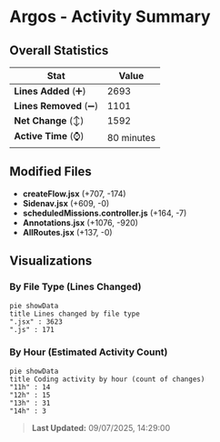 # Argos - Activity Summary 

## Overall Statistics

| Stat                   | Value                                                             |
| ---------------------- | ----------------------------------------------------------------- |
| **Lines Added** (➕)   | 2693                                          |
| **Lines Removed** (➖) | 1101                                        |
| **Net Change** (↕)    | 1592                |
| **Active Time** (⌚)   | 80 minutes |


## Modified Files
- **createFlow.jsx** (+707, -174)
- **Sidenav.jsx** (+609, -0)
- **scheduledMissions.controller.js** (+164, -7)
- **Annotations.jsx** (+1076, -920)
- **AllRoutes.jsx** (+137, -0)

## Visualizations

### By File Type (Lines Changed)

```mermaid
pie showData
title Lines changed by file type
".jsx" : 3623
".js" : 171
```

### By Hour (Estimated Activity Count)

```mermaid
pie showData
title Coding activity by hour (count of changes)
"11h" : 14
"12h" : 15
"13h" : 31
"14h" : 3
```


> **Last Updated:** 09/07/2025, 14:29:00